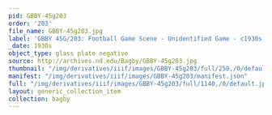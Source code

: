```yaml
---
pid: GBBY-45g203
order: '203'
file_name: GBBY-45g203.jpg
label: 'GBBY 45G/203: Football Game Scene - Unidentified Game - c1930s'
_date: 1930s
object_type: glass plate negative
source: http://archives.nd.edu/Bagby/GBBY-45g203.jpg
thumbnail: "/img/derivatives/iiif/images/GBBY-45g203/full/250,/0/default.jpg"
manifest: "/img/derivatives/iiif/images/GBBY-45g203/manifest.json"
full: "/img/derivatives/iiif/images/GBBY-45g203/full/1140,/0/default.jpg"
layout: generic_collection_item
collection: bagby
---
```

